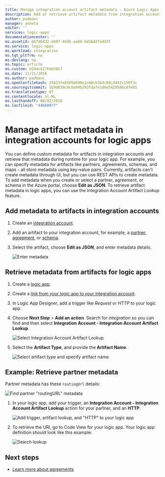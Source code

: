 ```yaml
---
title: Manage integration account artifact metadata - Azure Logic Apps | Microsoft Docs
description: Add or retrieve artifact metadata from integration accounts for Azure Logic Apps
author: padmavc
manager: anneta
editor: ''
services: logic-apps
documentationcenter: ''
ms.assetid: bb7d9432-b697-44db-aa88-bd16ddfad23f
ms.service: logic-apps
ms.workload: integration
ms.tgt_pltfrm: na
ms.devlang: na
ms.topic: article
ms.custom: H1Hack27Feb2017
ms.date: 11/21/2016
ms.author: padmavc
ms.openlocfilehash: 25623fe8585b696e2c88cb564c60cd442c150f3c
ms.sourcegitcommit: 5b9d839c0c0a94b293fdafe1d6e5429506c07e05
ms.translationtype: HT
ms.contentlocale: nl-NL
ms.lasthandoff: 08/02/2018
ms.locfileid: "44660977"
---
```

# <a name="manage-artifact-metadata-in-integration-accounts-for-logic-apps"></a>Manage artifact metadata in integration accounts for logic apps

You can define custom metadata for artifacts in integration accounts and retrieve that metadata during runtime for your logic app. For example, you can specify metadata for artifacts like partners, agreements, schemas, and maps - all store metadata using key-value pairs. Currently, artifacts can't create metadata through UI, but you can use REST APIs to create metadata. To add metadata when you create or select a partner, agreement, or schema in the Azure portal, choose **Edit as JSON**. To retrieve artifact metadata in logic apps, you can use the Integration Account Artifact Lookup feature.

## <a name="add-metadata-to-artifacts-in-integration-accounts"></a>Add metadata to artifacts in integration accounts

1. Create an [integration account](logic-apps-enterprise-integration-create-integration-account.md).

2. Add an artifact to your integration account, for example, a [partner](logic-apps-enterprise-integration-partners.md#how-to-create-a-partner), [agreement](logic-apps-enterprise-integration-agreements.md#how-to-create-agreements), or [schema](logic-apps-enterprise-integration-schemas.md).

3.  Select the artifact, choose **Edit as JSON**, and enter metadata details.

    ![Enter metadata](https://docstestmedia1.blob.core.windows.net/azure-media/articles/logic-apps/media/logic-apps-enterprise-integration-metadata/image1.png)

## <a name="retrieve-metadata-from-artifacts-for-logic-apps"></a>Retrieve metadata from artifacts for logic apps

1. Create a [logic app](logic-apps-create-a-logic-app.md).

2. Create a [link from your logic app to your integration account](logic-apps-enterprise-integration-create-integration-account.md#link-an-integration-account-to-a-logic-app). 

3. In Logic App Designer, add a trigger like *Request* or *HTTP* to your logic app.

4.  Choose **Next Step** > **Add an action**. Search for *integration* so you can find and then select **Integration Account - Integration Account Artifact Lookup**.

    ![Select Integration Account Artifact Lookup](https://docstestmedia1.blob.core.windows.net/azure-media/articles/logic-apps/media/logic-apps-enterprise-integration-metadata/image2.png)

5. Select the **Artifact Type**, and provide the **Artifact Name**.

    ![Select artifact type and specify artifact name](https://docstestmedia1.blob.core.windows.net/azure-media/articles/logic-apps/media/logic-apps-enterprise-integration-metadata/image3.png)

## <a name="example-retrieve-partner-metadata"></a>Example: Retrieve partner metadata

Partner metadata has these `routingUrl` details:

![Find partner "routingURL" metadata](https://docstestmedia1.blob.core.windows.net/azure-media/articles/logic-apps/media/logic-apps-enterprise-integration-metadata/image6.png)

1. In your logic app, add your trigger, an **Integration Account - Integration Account Artifact Lookup** action for your partner, and an **HTTP**.

    ![Add trigger, artifact lookup, and "HTTP" to your logic app](https://docstestmedia1.blob.core.windows.net/azure-media/articles/logic-apps/media/logic-apps-enterprise-integration-metadata/image4.png)

2. To retrieve the URI, go to Code View for your logic app. Your logic app definition should look like this example:

    ![Search lookup](https://docstestmedia1.blob.core.windows.net/azure-media/articles/logic-apps/media/logic-apps-enterprise-integration-metadata/image5.png)


## <a name="next-steps"></a>Next steps
* [Learn more about agreements](logic-apps-enterprise-integration-agreements.md "Learn about enterprise integration agreements")  






